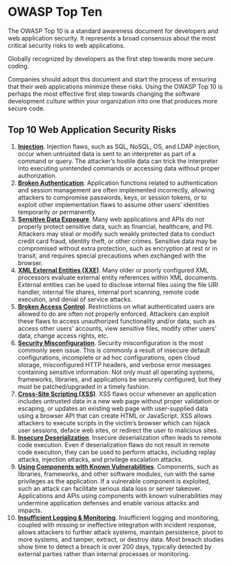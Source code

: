 # OWASP Top Ten

The OWASP Top 10 is a standard awareness document for developers and web application security. It represents a broad consensus about the most critical security risks to web applications.

Globally recognized by developers as the first step towards more secure coding.

Companies should adopt this document and start the process of ensuring that their web applications minimize these risks. Using the OWASP Top 10 is perhaps the most effective first step towards changing the software development culture within your organization into one that produces more secure code.

## Top 10 Web Application Security Risks

1. [**Injection**](https://owasp.org/www-project-top-ten/2017/A1_2017-Injection). Injection flaws, such as SQL, NoSQL, OS, and LDAP injection, occur when untrusted data is sent to an interpreter as part of a command or query. The attacker’s hostile data can trick the interpreter into executing unintended commands or accessing data without proper authorization.
2. [**Broken Authentication**](https://owasp.org/www-project-top-ten/2017/A2_2017-Broken_Authentication). Application functions related to authentication and session management are often implemented incorrectly, allowing attackers to compromise passwords, keys, or session tokens, or to exploit other implementation flaws to assume other users’ identities temporarily or permanently.
3. [**Sensitive Data Exposure**](https://owasp.org/www-project-top-ten/2017/A3_2017-Sensitive_Data_Exposure). Many web applications and APIs do not properly protect sensitive data, such as financial, healthcare, and PII. Attackers may steal or modify such weakly protected data to conduct credit card fraud, identity theft, or other crimes. Sensitive data may be compromised without extra protection, such as encryption at rest or in transit, and requires special precautions when exchanged with the browser.
4. [**XML External Entities (XXE)**](https://owasp.org/www-project-top-ten/2017/A4_2017-XML_External_Entities_(XXE)). Many older or poorly configured XML processors evaluate external entity references within XML documents. External entities can be used to disclose internal files using the file URI handler, internal file shares, internal port scanning, remote code execution, and denial of service attacks.
5. [**Broken Access Control**](https://owasp.org/www-project-top-ten/2017/A5_2017-Broken_Access_Control). Restrictions on what authenticated users are allowed to do are often not properly enforced. Attackers can exploit these flaws to access unauthorized functionality and/or data, such as access other users’ accounts, view sensitive files, modify other users’ data, change access rights, etc.
6. [**Security Misconfiguration**](https://owasp.org/www-project-top-ten/2017/A6_2017-Security_Misconfiguration). Security misconfiguration is the most commonly seen issue. This is commonly a result of insecure default configurations, incomplete or ad hoc configurations, open cloud storage, misconfigured HTTP headers, and verbose error messages containing sensitive information. Not only must all operating systems, frameworks, libraries, and applications be securely configured, but they must be patched/upgraded in a timely fashion.
7. [**Cross-Site Scripting (XSS)**](https://owasp.org/www-project-top-ten/2017/A7_2017-Cross-Site_Scripting_(XSS)). XSS flaws occur whenever an application includes untrusted data in a new web page without proper validation or escaping, or updates an existing web page with user-supplied data using a browser API that can create HTML or JavaScript. XSS allows attackers to execute scripts in the victim’s browser which can hijack user sessions, deface web sites, or redirect the user to malicious sites.
8. [**Insecure Deserialization**](https://owasp.org/www-project-top-ten/2017/A8_2017-Insecure_Deserialization). Insecure deserialization often leads to remote code execution. Even if deserialization flaws do not result in remote code execution, they can be used to perform attacks, including replay attacks, injection attacks, and privilege escalation attacks.
9. [**Using Components with Known Vulnerabilities**](https://owasp.org/www-project-top-ten/2017/A9_2017-Using_Components_with_Known_Vulnerabilities). Components, such as libraries, frameworks, and other software modules, run with the same privileges as the application. If a vulnerable component is exploited, such an attack can facilitate serious data loss or server takeover. Applications and APIs using components with known vulnerabilities may undermine application defenses and enable various attacks and impacts.
10. [**Insufficient Logging & Monitoring**](https://owasp.org/www-project-top-ten/2017/A10_2017-Insufficient_Logging%26Monitoring). Insufficient logging and monitoring, coupled with missing or ineffective integration with incident response, allows attackers to further attack systems, maintain persistence, pivot to more systems, and tamper, extract, or destroy data. Most breach studies show time to detect a breach is over 200 days, typically detected by external parties rather than internal processes or monitoring.